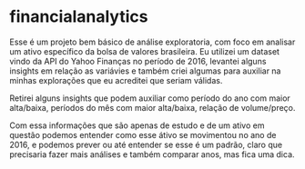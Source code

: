 # financialanalytics
Esse é um projeto bem básico de análise exploratoria, com foco em analisar um ativo específico da bolsa de valores brasileira. Eu utilizei um dataset vindo da API do Yahoo Finanças no período de 2016, levantei alguns insights em relação as variávies e também criei algumas para auxiliar na minhas explorações que eu acreditei que seriam válidas.

Retirei alguns insights que podem auxiliar como período do ano com maior alta/baixa, períodos do mês com maior alta/baixa, relação de volume/preço.

Com essa informações que são apenas de estudo e de um ativo em questão podemos entender como esse átivo se movimentou no ano de 2016, e podemos prever ou até entender se esse é um padrão, claro que precisaria fazer mais análises e também comparar anos, mas fica uma dica. 
